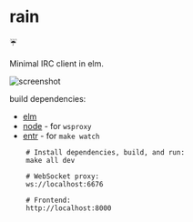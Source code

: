 # rain

☔

Minimal IRC client in elm.

![screenshot](http://i.imgur.com/PwdHbsl.png)

build dependencies:

  - [elm](https://guide.elm-lang.org/install.html)
  - [node](https://nodejs.org/en/download/) - for `wsproxy`
  - [entr](https://github.com/clibs/entr) - for `make watch`

```
    # Install dependencies, build, and run:
    make all dev

    # WebSocket proxy:
    ws://localhost:6676

    # Frontend:
    http://localhost:8000
```
